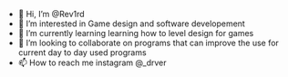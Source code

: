 - 👋 Hi, I’m @Rev1rd
- 👀 I’m interested in Game design and software developement
- 🌱 I’m currently learning learning how to level design for games
- 💞️ I’m looking to collaborate on programs that can improve the use for current day to day used programs
- 📫 How to reach me instagram @_drver
<!---
Rev1rd/Rev1rd is a ✨ special ✨ repository because its `README.md` (this file) appears on your GitHub profile.
You can click the Preview link to take a look at your changes.
--->
